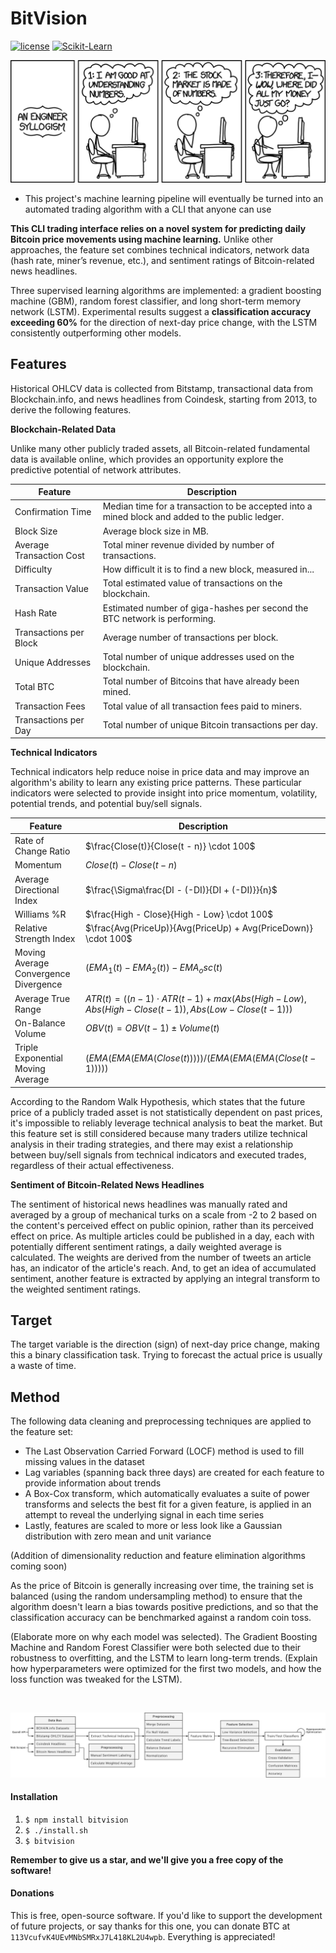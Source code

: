 BitVision
======
[![license](https://img.shields.io/github/license/mashape/apistatus.svg)](https://github.com/shobrook/BitVision/blob/master/LICENSE)
[![Scikit-Learn](https://img.shields.io/badge/Sklearn-0.19.1-yellow.svg)](http://scikit-learn.org/stable/)

![An Engineer's Syllogism](img/engineer_syllogism.png)

+ This project's machine learning pipeline will eventually be turned into an automated trading algorithm with a CLI that anyone can use

**This CLI trading interface relies on a novel system for predicting daily Bitcoin price movements using machine learning.** Unlike other approaches, the feature set combines technical indicators, network data (hash rate, miner’s revenue, etc.), and sentiment ratings of Bitcoin-related news headlines.

Three supervised learning algorithms are implemented: a gradient boosting machine (GBM), random forest classifier, and long short-term memory network (LSTM). Experimental results suggest a **classification accuracy exceeding 60%** for the direction of next-day price change, with the LSTM consistently outperforming other models.

## Features

Historical OHLCV data is collected from Bitstamp, transactional data from Blockchain.info, and news headlines from Coindesk, starting from 2013, to derive the following features.

**Blockchain-Related Data**

Unlike many other publicly traded assets, all Bitcoin-related fundamental data is available online, which provides an opportunity explore the predictive potential of network attributes.

| Feature|  Description	|
| --- | --- |
| Confirmation Time | Median time for a transaction to be accepted into a mined block and added to the public ledger. |
| Block Size | Average block size in MB. |
| Average Transaction Cost | Total miner revenue divided by number of transactions. |
| Difficulty | How difficult it is to find a new block, measured in... |
| Transaction Value | Total estimated value of transactions on the blockchain. |
| Hash Rate | Estimated number of giga-hashes per second the BTC network is performing. |
| Transactions per Block | Average number of transactions per block. |
| Unique Addresses | Total number of unique addresses used on the blockchain. |
| Total BTC | Total number of Bitcoins that have already been mined. |
| Transaction Fees | Total value of all transaction fees paid to miners. |
| Transactions per Day | Total number of unique Bitcoin transactions per day. |

**Technical Indicators**

Technical indicators help reduce noise in price data and may improve an algorithm's ability to learn any existing price patterns. These particular indicators were selected to provide insight into price momentum, volatility, potential trends, and potential buy/sell signals.

| Feature|  Description	|
| --- | --- |
| Rate of Change Ratio | $\frac{Close(t)}{Close(t - n)} \cdot 100$ |
| Momentum | $Close(t) - Close(t - n)$ |
| Average Directional Index | $\frac{\Sigma\frac{DI - (-DI)}{DI + (-DI)}}{n}$ |
| Williams %R | $\frac{High - Close}{High - Low} \cdot 100$ |
| Relative Strength Index | $\frac{Avg(PriceUp)}{Avg(PriceUp) + Avg(PriceDown)} \cdot 100$ |
| Moving Average Convergence Divergence | $(EMA_1(t) - EMA_2(t)) - EMA_osc(t)$ |
| Average True Range | $ATR(t) = ((n - 1) \cdot ATR(t - 1) + max(Abs(High - Low), Abs(High - Close(t - 1)), Abs(Low - Close(t - 1)))$ |
| On-Balance Volume | $OBV(t) = OBV(t - 1) \pm Volume(t)$ |
| Triple Exponential Moving Average | $(EMA(EMA(EMA(Close(t)))))/(EMA(EMA(EMA(Close(t - 1)))))$ |

According to the Random Walk Hypothesis, which states that the future price of a publicly traded asset is not statistically dependent on past prices, it's impossible to reliably leverage technical analysis to beat the market. But this feature set is still considered because many traders utilize technical analysis in their trading strategies, and there may exist a relationship between buy/sell signals from technical indicators and executed trades, regardless of their actual effectiveness.

**Sentiment of Bitcoin-Related News Headlines**

The sentiment of historical news headlines was manually rated and averaged by a group of mechanical turks on a scale from -2 to 2 based on the content's perceived effect on public opinion, rather than its perceived effect on price. As multiple articles could be published in a day, each with potentially different sentiment ratings, a daily weighted average is calculated. The weights are derived from the number of tweets an article has, an indicator of the article's reach. And, to get an idea of accumulated sentiment, another feature is extracted by applying an integral transform to the weighted sentiment ratings.

## Target

The target variable is the direction (sign) of next-day price change, making this a binary classification task. Trying to forecast the actual price is usually a waste of time.

## Method

The following data cleaning and preprocessing techniques are applied to the feature set:
* The Last Observation Carried Forward (LOCF) method is used to fill missing values in the dataset
* Lag variables (spanning back three days) are created for each feature to provide information about trends
* A Box-Cox transform, which automatically evaluates a suite of power transforms and selects the best fit for a given feature, is applied in an attempt to reveal the underlying signal in each time series
* Lastly, features are scaled to more or less look like a Gaussian distribution with zero mean and unit variance

(Addition of dimensionality reduction and feature elimination algorithms coming soon)

As the price of Bitcoin is generally increasing over time, the training set is balanced (using the random undersampling method) to ensure that the algorithm doesn't learn a bias towards positive predictions, and so that the classification accuracy can be benchmarked against a random coin toss.

(Elaborate more on why each model was selected). The Gradient Boosting Machine and Random Forest Classifier were both selected due to their robustness to overfitting, and the LSTM to learn long-term trends. (Explain how hyperparameters were optimized for the first two models, and how the loss function was tweaked for the LSTM).

<br />

![BitVision Pipeline](img/flowchart.png)


#### Installation

1. `$ npm install bitvision`
2. `$ ./install.sh`
3. `$ bitvision`

**Remember to give us a star, and we'll give you a free copy of the software!**

#### Donations

This is free, open-source software. If you'd like to support the development of future projects, or say thanks for this one, you can donate BTC at `113VcufvK4UEvMNbSMRxJ7L418KL2U4wpb`. Everything is appreciated!
